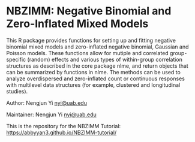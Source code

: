 # NBZIMM: Negative Binomial and Zero-Inflated Mixed Models

This R package provides functions for setting up and fitting negative binomial mixed models and zero-inflated negative binomial, Gaussian and Poisson models. These functions allow for mutiple and correlated group-specific (random) effects and various types of within-group correlation structures as described in the core package nlme, and return objects that can be summarized by functions in nlme. The methods can be used to analyze overdispersed and zero-inflated count or continuous responses with multilevel data structures (for example, clustered and longitudinal studies).  


Author: Nengjun Yi nyi@uab.edu

Maintainer: Nengjun Yi nyi@uab.edu

This is the repository for the NBZIMM Tutorial: https://abbyyan3.github.io/NBZIMM-tutorial/
